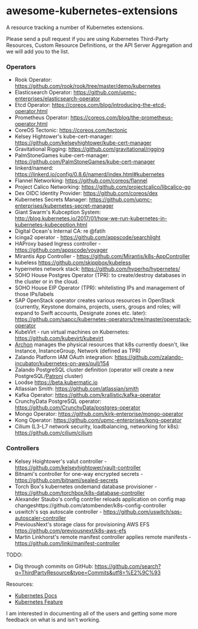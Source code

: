 # awesome-kubernetes-extensions


A resource tracking a number of Kubernetes extensions.

Please send a pull request if you are using Kubernetes Third-Party Resources, Custom Resource Definitions, or the API Server Aggregation and we will add you to the list.
 ### Operators
- Rook Operator: https://github.com/rook/rook/tree/master/demo/kubernetes
- Elasticsearch Operator: https://github.com/upmc-enterprises/elasticsearch-operator
- Etcd Operator: https://coreos.com/blog/introducing-the-etcd-operator.html
- Prometheus Operator: https://coreos.com/blog/the-prometheus-operator.html
- CoreOS Tectonic: https://coreos.com/tectonic
- Kelsey Hightower's kube-cert-manager: https://github.com/kelseyhightower/kube-cert-manager 
- Gravitational Rigging: https://github.com/gravitational/rigging
- PalmStoneGames kube-cert-manager: https://github.com/PalmStoneGames/kube-cert-manager
- linkerd/namerd: https://linkerd.io/config/0.8.6/namerd/index.html#kubernetes
- Flannel Networking: https://github.com/coreos/flannel
- Project Calico Networking: https://github.com/projectcalico/libcalico-go
- Dex OIDC Identity Provider: https://github.com/coreos/dex
- Kubernetes Secrets Manager:  https://github.com/upmc-enterprises/kubernetes-secret-manager
- Giant Swarm's Kubception System: http://blog.kubernetes.io/2017/01/how-we-run-kubernetes-in-kubernetes-kubeception.html
- Digital Ocean's Internal CA: re @fatih
- Icinga2 operator - https://github.com/appscode/searchlight
- HAProxy based Ingress controller - https://github.com/appscode/voyager
- Mirantis App Controller - https://github.com/Mirantis/k8s-AppController
- kubeless https://github.com/skippbox/kubeless 
- hypernetes network stack: https://github.com/hyperhq/hypernetes/
- SOHO House Postgres Operator (TPR): to create/destroy databases in the cluster or in the cloud.
- SOHO House EIP Operator (TPR): whitelisting IPs and management of those IPs/labels
- SAP OpenStack operator creates various resources in OpenStack (currently, Keystone domains, projects, users, groups and roles; will expand to Swift accounts, Designate zones etc. later): https://github.com/sapcc/kubernetes-operators/tree/master/openstack-operator
- KubeVirt - run virtual machines on Kubernetes: https://github.com/kubevirt/kubevirt
- [Archon](http://github.com/kubeup/archon) manages the physical resources that k8s currently doesn't, like Instance, InstanceGroup, Network (defined as TPR)
- Zalando Platform IAM OAuth integration: https://github.com/zalando-incubator/kubernetes-on-aws/pull/154
- Zalando PostgreSQL cluster definition (operator will create a new PostgreSQL/[Patroni](https://github.com/zalando/patroni) cluster)
- Loodse https://beta.kubermatic.io
- Atlassian Smith: https://github.com/atlassian/smith
- Kafka Operator: https://github.com/krallistic/kafka-operator
- CrunchyData PostgreSQL operator: https://github.com/CrunchyData/postgres-operator
- Mongo Operator: https://github.com/kirk-enterprise/mongo-operator
- Kong Operator: https://github.com/upmc-enterprises/kong-operator
- Cilium (L3-L7 network security, loadbalancing, networking for k8s): https://github.com/cilium/cilium

### Controllers

- Kelsey Hoightower's valut controller - https://github.com/kelseyhightower/vault-controller
- Bitnami's controller for one-way encrypted secrets - https://github.com/bitnami/sealed-secrets
- Torch Box's kubernetes ondemand database provisioner - https://github.com/torchbox/k8s-database-controller
- Alexander Staubo's config contrller reloads application on config map changeshttps://github.com/atombender/k8s-config-controller
- uswitch's sqs autoscale controller - https://github.com/uswitch/sqs-autoscaler-controller
- PreviousNext's storage class for provisioning AWS EFS https://github.com/previousnext/k8s-aws-efs
- Martin Linkhorst's remote manifest controller applies remote manifests - https://github.com/linki/manifest-controller

TODO:
- Dig through commits on GitHub: https://github.com/search?q=ThirdPartyResource&type=Commits&utf8=%E2%9C%93

Resources:
- [Kubernetes Docs](https://kubernetes.io/docs/user-guide/thirdpartyresources/)
- [Kubernetes Feature](https://github.com/kubernetes/features/issues/95)

I am interested in documenting all of the users and getting some more feedback on what is and isn't working.
